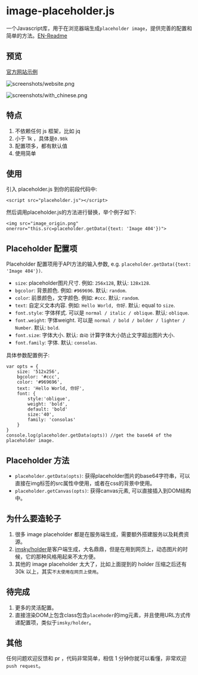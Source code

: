 # image-placeholder.js

一个Javascript库，用于在浏览器端生成`placeholder image`，提供完善的配置和简单的方法。[EN-Readme](README.md)


## 预览

[官方网站示例](http://github.atool.org/placeholder.js.html)

![screenshots/website.png](https://raw.githubusercontent.com/hustcc/placeholder.js/master/screenshots/website.png)

![screenshots/with_chinese.png](https://raw.githubusercontent.com/hustcc/placeholder.js/master/screenshots/with_chinese.png)


## 特点

1. 不依赖任何 js 框架，比如 jq
2. 小于 1k ，具体是`0.98k`
3. 配置项多，都有默认值
4. 使用简单


## 使用

引入 placeholder.js 到你的前段代码中:

	<script src="placeholder.js"></script>

然后调用placeholder.js的方法进行替换，举个例子如下:

	<img src="image_origin.png" onerror="this.src=placeholder.getData({text: 'Image 404'})">


## Placeholder 配置项

Placeholder 配置项用于API方法的输入参数, e.g. `placeholder.getData({text: 'Image 404'})`. 

* `size`: placeholder图片尺寸. 例如: `256x128`, 默认: `128x128`.
* `bgcolor`: 背景颜色. 例如: `#969696`. 默认: `random`.
* `color`: 前景颜色，文字颜色. 例如: `#ccc`. 默认: `random`.
* `text`: 自定义文本内容. 例如: `Hello World, 你好`. 默认: equal to `size`.
* `font.style`: 字体样式. 可以是 `normal / italic / oblique`. 默认: `oblique`.
* `font.weight`: 字体weight. 可以是 `normal / bold / bolder / lighter / Number`. 默认: `bold`.
* `font.size`: 字体大小. 默认: `自动` 计算字体大小防止文字超出图片大小.
* `font.family`: 字体. 默认: `consolas`.

具体参数配置例子:

	var opts = {
      	size: '512x256',
		bgcolor: '#ccc', 
		color: '#969696',
		text: 'Hello World, 你好',
      	font: {
        	style:'oblique',
			weight: 'bold',
			default: 'bold'
        	size:'40',
			family: 'consolas'
      	}
    }
	console.log(placeholder.getData(opts)) //get the base64 of the placeholder image.


## Placeholder 方法

* `placeholder.getData(opts)`: 获得placeholder图片的base64字符串，可以直接在img标签的src属性中使用，或者在css的背景中使用。
* `placeholder.getCanvas(opts)`: 获得canvas元素, 可以直接插入到DOM结构中。


## 为什么要造轮子

1. 很多 image placeholder 都是在服务端生成，需要额外搭建服务以及耗费资源。
2. [imsky/holder]( https://github.com/imsky/holder)是客户端生成，大名鼎鼎，但是在用到网页上，动态图片的时候，它的那种风格用起来不太方便。
3. 其他的 image placeholder 太大了，比如上面提到的 holder 压缩之后还有 30k 以上，其实`不太使用在网页上使用`。


## 待完成

1. 更多的灵活配置。
2. 直接渲染DOM上包含class包含`placehoder`的img元素，并且使用URL方式传递配置项，类似于`imsky/holder`。


## 其他

任何问题欢迎反馈和 pr ，代码非常简单，相信 1 分钟你就可以看懂，非常欢迎`push request`。